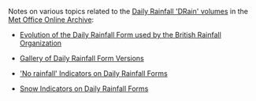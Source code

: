 Notes on various topics related to the [Daily Rainfall 'DRain' volumes](https://digital.nmla.metoffice.gov.uk/index.php?name=SO_9903efdf-7f99-4cae-a723-8b3f426eea20) 
in the [Met Office Online Archive](https://digital.nmla.metoffice.gov.uk/):

* [Evolution of the Daily Rainfall Form used by the British Rainfall Organization](Daily_Rainfall_Form_Evolution.md)
* [Gallery of Daily Rainfall Form Versions](Daily_Rainfall_Form_Gallery.md)

* ['No rainfall' Indicators on Daily Rainfall Forms](No_Rain_Indicators.md)
* [Snow Indicators on Daily Rainfall Forms](Snow_Indicators.md)